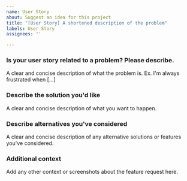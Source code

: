 ```yaml
---
name: User Story
about: Suggest an idea for this project
title: "[User Story] A shortened description of the problem"
labels: User Story
assignees: ''

---
```


### **Is your user story related to a problem? Please describe.**
A clear and concise description of what the problem is. Ex. I'm always frustrated when [...]

### **Describe the solution you'd like**
A clear and concise description of what you want to happen.

### **Describe alternatives you've considered**
A clear and concise description of any alternative solutions or features you've considered.

### **Additional context**
Add any other context or screenshots about the feature request here.

